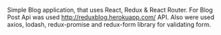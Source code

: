 Simple Blog application, that uses React, Redux & React Router.
For Blog Post Api was used http://reduxblog.herokuapp.com/ API.
Also were used axios, lodash, redux-promise  and redux-form library for validating form.